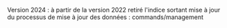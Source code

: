 Version 2024 : à partir de la version 2022
retiré l'indice sortant
mise à jour du processus de mise à jour des données : commands/management
